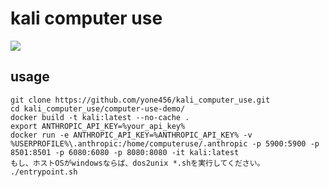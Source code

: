 # kali computer use

![](https://github.com/yone456/kali_computer_use/blob/main/kali_log2.png)

## usage

```
git clone https://github.com/yone456/kali_computer_use.git
cd kali_computer_use/computer-use-demo/
docker build -t kali:latest --no-cache .
export ANTHROPIC_API_KEY=%your_api_key%
docker run -e ANTHROPIC_API_KEY=%ANTHROPIC_API_KEY% -v %USERPROFILE%\.anthropic:/home/computeruse/.anthropic -p 5900:5900 -p 8501:8501 -p 6080:6080 -p 8080:8080 -it kali:latest
もし、ホストOSがwindowsならば、dos2unix *.shを実行してください。
./entrypoint.sh
```
